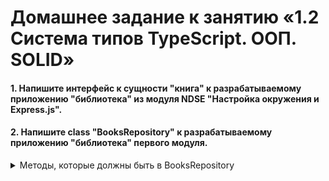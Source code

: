 # Домашнее задание к занятию «1.2 Система типов TypeScript. ООП. SOLID»

#### 1. Напишите интерфейс к сущности "книга" к разрабатываемому приложению "библиотека" из модуля NDSE "Настройка окружения и Express.js".

#### 2. Напишите class "BooksRepository" к разрабатываемому приложению "библиотека" первого модуля.

<details>
<summary>Методы, которые должны быть в BooksRepository</summary>

1. createBook(book){} - создание книги
2. getBook(id){} - получение книги по id
3. getBooks(){} - получение всех книг
4. updateBook(id){} - обновление книги
5. deleteBook(id){} - удаление книги

</details>



